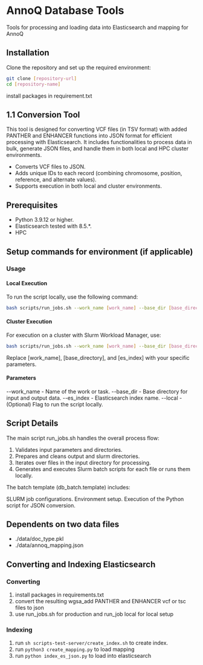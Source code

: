# AnnoQ Database Tools

Tools for processing and loading data into Elasticsearch and mapping for AnnoQ

## Installation

Clone the repository and set up the required environment:

```bash
git clone [repository-url]
cd [repository-name]
```

install packages in requirement.txt

## 1.1  Conversion Tool

This tool is designed for converting VCF files (in TSV format) with added PANTHER and ENHANCER functions into JSON format for efficient processing with Elasticsearch. It includes functionalities to process data in bulk, generate JSON files, and handle them in both local and HPC cluster environments.

- Converts VCF files to JSON.
- Adds unique IDs to each record (combining chromosome, position, reference, and alternate values).
- Supports execution in both local and cluster environments.

## Prerequisites

- Python 3.9.12 or higher.
- Elasticsearch tested with 8.5.*.
- HPC

## Setup commands for environment (if applicable)

### Usage

#### Local Execution

To run the script locally, use the following command:

```bash
bash scripts/run_jobs.sh --work_name [work_name] --base_dir [base_directory] --es_index [es_index] --local
```

#### Cluster Execution

For execution on a cluster with Slurm Workload Manager, use:

```bash
bash scripts/run_jobs.sh --work_name [work_name] --base_dir [base_directory] --es_index [es_index]
```

Replace [work_name], [base_directory], and [es_index] with your specific parameters.

#### Parameters

--work_name - Name of the work or task.
--base_dir - Base directory for input and output data.
--es_index - Elasticsearch index name.
--local - (Optional) Flag to run the script locally.


## Script Details

The main script run_jobs.sh handles the overall process flow:

1. Validates input parameters and directories.
2. Prepares and cleans output and slurm directories.
3. Iterates over files in the input directory for processing.
4. Generates and executes Slurm batch scripts for each file or runs them locally.

The batch template (db_batch.template) includes:

SLURM job configurations.
Environment setup.
Execution of the Python script for JSON conversion.




## Dependents on two data files

* ./data/doc_type.pkl
* ./data/annoq_mapping.json

## Converting and Indexing Elasticsearch

### Converting

1. install packages in requirements.txt
2. convert the resulting wgsa_add PANTHER and ENHANCER vcf or tsc files to json
3. use run_jobs.sh for production and run_job local for local setup

### Indexing 
1. run `sh scripts-test-server/create_index.sh` to create index.
2. run `python3 create_mapping.py` to load mapping
3. run `python index_es_json.py` to load into elasticsearch
